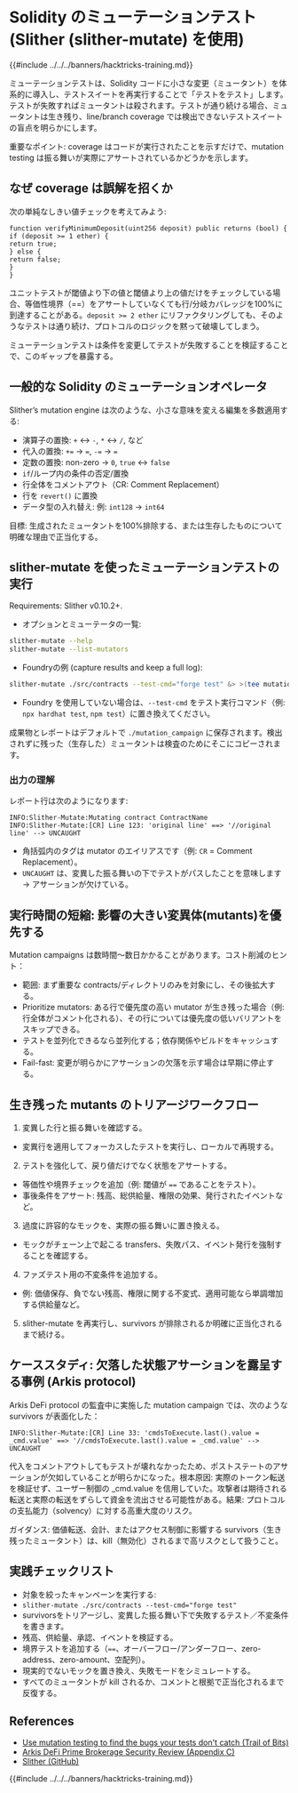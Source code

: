 # Solidity のミューテーションテスト (Slither (slither-mutate) を使用)

{{#include ../../../banners/hacktricks-training.md}}

ミューテーションテストは、Solidity コードに小さな変更（ミュータント）を体系的に導入し、テストスイートを再実行することで「テストをテスト」します。テストが失敗すればミュータントは殺されます。テストが通り続ける場合、ミュータントは生き残り、line/branch coverage では検出できないテストスイートの盲点を明らかにします。

重要なポイント: coverage はコードが実行されたことを示すだけで、mutation testing は振る舞いが実際にアサートされているかどうかを示します。

## なぜ coverage は誤解を招くか

次の単純なしきい値チェックを考えてみよう:
```solidity
function verifyMinimumDeposit(uint256 deposit) public returns (bool) {
if (deposit >= 1 ether) {
return true;
} else {
return false;
}
}
```
ユニットテストが閾値より下の値と閾値より上の値だけをチェックしている場合、等価性境界（==）をアサートしていなくても行/分岐カバレッジを100%に到達することがある。`deposit >= 2 ether` にリファクタリングしても、そのようなテストは通り続け、プロトコルのロジックを黙って破壊してしまう。

ミューテーションテストは条件を変更してテストが失敗することを検証することで、このギャップを暴露する。

## 一般的な Solidity のミューテーションオペレータ

Slither’s mutation engine は次のような、小さな意味を変える編集を多数適用する:
- 演算子の置換: `+` ↔ `-`, `*` ↔ `/`, など
- 代入の置換: `+=` → `=`, `-=` → `=`
- 定数の置換: non-zero → `0`, `true` ↔ `false`
- `if`/ループ内の条件の否定/置換
- 行全体をコメントアウト（CR: Comment Replacement）
- 行を `revert()` に置換
- データ型の入れ替え: 例: `int128` → `int64`

目標: 生成されたミュータントを100%排除する、または生存したものについて明確な理由で正当化する。

## slither-mutate を使ったミューテーションテストの実行

Requirements: Slither v0.10.2+.

- オプションとミューテータの一覧:
```bash
slither-mutate --help
slither-mutate --list-mutators
```
- Foundryの例 (capture results and keep a full log):
```bash
slither-mutate ./src/contracts --test-cmd="forge test" &> >(tee mutation.results)
```
- Foundry を使用していない場合は、`--test-cmd` をテスト実行コマンド（例: `npx hardhat test`, `npm test`）に置き換えてください。

成果物とレポートはデフォルトで `./mutation_campaign` に保存されます。検出されずに残った（生存した）ミュータントは検査のためにそこにコピーされます。

### 出力の理解

レポート行は次のようになります:
```text
INFO:Slither-Mutate:Mutating contract ContractName
INFO:Slither-Mutate:[CR] Line 123: 'original line' ==> '//original line' --> UNCAUGHT
```
- 角括弧内のタグは mutator のエイリアスです（例: `CR` = Comment Replacement）。
- `UNCAUGHT` は、変異した振る舞いの下でテストがパスしたことを意味します → アサーションが欠けている。

## 実行時間の短縮: 影響の大きい変異体(mutants)を優先する

Mutation campaigns は数時間〜数日かかることがあります。コスト削減のヒント：
- 範囲: まず重要な contracts/ディレクトリのみを対象にし、その後拡大する。
- Prioritize mutators: ある行で優先度の高い mutator が生き残った場合（例: 行全体がコメント化される）、その行については優先度の低いバリアントをスキップできる。
- テストを並列化できるなら並列化する；依存関係やビルドをキャッシュする。
- Fail-fast: 変更が明らかにアサーションの欠落を示す場合は早期に停止する。

## 生き残った mutants のトリアージワークフロー

1) 変異した行と振る舞いを確認する。
- 変異行を適用してフォーカスしたテストを実行し、ローカルで再現する。

2) テストを強化して、戻り値だけでなく状態をアサートする。
- 等価性や境界チェックを追加（例: 閾値が `==` であることをテスト）。
- 事後条件をアサート: 残高、総供給量、権限の効果、発行されたイベントなど。

3) 過度に許容的なモックを、実際の振る舞いに置き換える。
- モックがチェーン上で起こる transfers、失敗パス、イベント発行を強制することを確認する。

4) ファズテスト用の不変条件を追加する。
- 例: 価値保存、負でない残高、権限に関する不変式、適用可能なら単調増加する供給量など。

5) slither-mutate を再実行し、survivors が排除されるか明確に正当化されるまで続ける。

## ケーススタディ: 欠落した状態アサーションを露呈する事例 (Arkis protocol)

Arkis DeFi protocol の監査中に実施した mutation campaign では、次のような survivors が表面化した：
```text
INFO:Slither-Mutate:[CR] Line 33: 'cmdsToExecute.last().value = _cmd.value' ==> '//cmdsToExecute.last().value = _cmd.value' --> UNCAUGHT
```
代入をコメントアウトしてもテストが壊れなかったため、ポストステートのアサーションが欠如していることが明らかになった。根本原因: 実際のトークン転送を検証せず、ユーザー制御の _cmd.value を信用していた。攻撃者は期待される転送と実際の転送をずらして資金を流出させる可能性がある。結果: プロトコルの支払能力（solvency）に対する高重大度のリスク。

ガイダンス: 価値転送、会計、またはアクセス制御に影響する survivors（生き残ったミュータント）は、kill（無効化）されるまで高リスクとして扱うこと。

## 実践チェックリスト

- 対象を絞ったキャンペーンを実行する:
- `slither-mutate ./src/contracts --test-cmd="forge test"`
- survivorsをトリアージし、変異した振る舞い下で失敗するテスト／不変条件を書きます。
- 残高、供給量、承認、イベントを検証する。
- 境界テストを追加する（`==`、オーバーフロー/アンダーフロー、zero-address、zero-amount、空配列）。
- 現実的でないモックを置き換え、失敗モードをシミュレートする。
- すべてのミュータントが kill されるか、コメントと根拠で正当化されるまで反復する。

## References

- [Use mutation testing to find the bugs your tests don't catch (Trail of Bits)](https://blog.trailofbits.com/2025/09/18/use-mutation-testing-to-find-the-bugs-your-tests-dont-catch/)
- [Arkis DeFi Prime Brokerage Security Review (Appendix C)](https://github.com/trailofbits/publications/blob/master/reviews/2024-12-arkis-defi-prime-brokerage-securityreview.pdf)
- [Slither (GitHub)](https://github.com/crytic/slither)

{{#include ../../../banners/hacktricks-training.md}}
